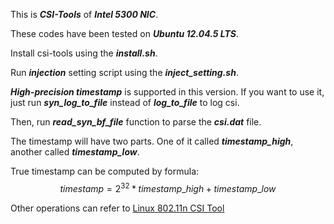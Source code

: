 This is ***CSI-Tools*** of ***Intel 5300 NIC***.

These codes have been tested on ***Ubuntu 12.04.5 LTS***.

Install csi-tools using the ***install.sh***.

Run ***injection*** setting script using the ***inject_setting.sh***.

***High-precision timestamp*** is supported in this version. If you want to use it, just run ***syn_log_to_file*** instead of ***log_to_file*** to log csi. 

Then, run ***read_syn_bf_file*** function to parse the ***csi.dat*** file.

The timestamp will have two parts. One of it called ***timestamp_high***, another called ***timestamp_low***.

True timestamp can be computed by formula:   
$$
timestamp = 2^{32} * timestamp\_high + timestamp\_low
$$

Other operations can refer to [Linux 802.11n CSI Tool](http://dhalperi.github.io/linux-80211n-csitool/index.html)
